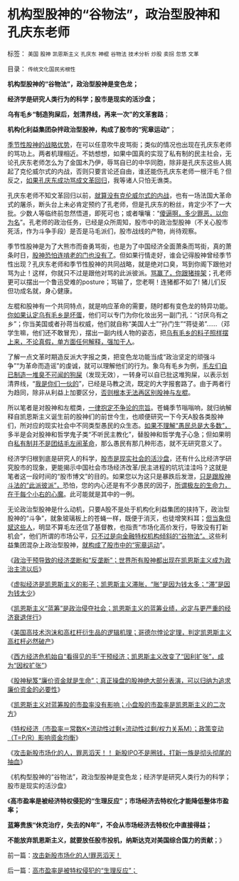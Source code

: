 # 机构型股神的“谷物法”，政治型股神和孔庆东老师

标签： `美国` `股神` `凯恩斯主义` `孔庆东` `神棍` `谷物法` `技术分析` `炒股` `卖拐` `忽悠` `文革` 

目录： `传统文化国民劣根性`

**机构型股神的“谷物法”，政治型股神是变色龙；**

**经济学是研究人类行为的科学；股市是现实的活沙盘；**

**乌有毛乡“制造狗屎后，划清界线，再来一次”的文革套路**；

**机构化利益集团杂拌政治型股神，构成了股市的“宪章运动”**；



[季节性股神的战略优势](../../../2011/12/28/季节性股神现象：算命神棍和股神半仙.md)，在可以任意吹牛皮骂街；类似的情况也出现在孔庆东老师的骂功上。两者机理相近。不妨想想，如果中国真的实现了私有制的民主社会，无论孔庆东老师怎么为了金国木乃伊，辱骂自已的中华同胞，除非是孔庆东这些人挑起了克伦威尔式的内战，否则只要言论还自由，谁还能伤孔庆东老师一根汗毛？但反之，[如果孔庆东成功骂成文革回归](../../../2011/11/28/为明朝翻案的重大“历史”意义.md)，我等诸人只怕无谯类。

孔庆东老师不知文革回归以前，[就算没有克伦威尔式的内战](../../../2011/10/21/民主不是为了报复，请不要选择克伦威尔革命.md)，也有一场法国大革命式的屠杀，断头台上未必肯定预约了孔老师，但是孔庆东的粉丝，肯定少不了一大批。少数人等临终前忽然悟道，即死可也；或者嚷嚷：“[傻逼啊，多少罪恶，以你为名](http://darthvad.blog.sohu.com/136672979.html)”。孔老师的政治任务，已经是众所周知，股市中的政治型股神（不关心股市死活，作为斗争手段）是否是马毛派们，股市战线的产物，尚待观察。

季节性股神是为了大熊市而奋勇骂街，也是为了中国经济全面萧条而骂街，真的萧条时日，[股神恐怕连啃老的门也没有了](../../../2009/11/6/炒股维持着中国社会的稳定.md)。但如果行情走好，谁会记得股神曾经季节性出现？孔庆东老师和季节性股神的共同战略，就是绝对口臭，骂到你阁下跟他对骂为止！这样，你就只不过是跟他对骂的此派彼派。[骂赢了，你跟猪摔架](../../../2009/12/14/和猪打架，和信念争论（不是信仰）.md)；孔老师更可以摆出一个鲁迅受难的posture；骂输了，您老啊！连猪都不如了!
猪儿们反但功成名就，身心健康。

左棍和股神有一个共同特点，就是响应革命的需要，随时都有变色龙的特异功能。[你如果认定乌有毛乡是坏蛋](../../../2011/7/14/欣赏塔利班的中国传统文人.md)，他们可以专门为你化妆出另一副门孔：“讨厌乌有之乡”；你当美国或者孙蒋当权威，他们就自称“美国人士”“孙门生”“蒋徒弟”……（邓学生嘛，他们还不敢冒充），摆出一副内线人物的姿态，把[乌有毛乡的料子照样摆上来，不论真假，单方面任何解释，强加于人](../../../2010/11/30/孔庆东老师玩政治是举重若轻啊.md)。

了解一点文革时期造反派大字报之类，把变色龙功能当成“政治坚定的顽强斗争”“为革命而造谣”的虔诚，就可以理解他们的行为。象乌有毛乡为例，[毛左们自已制造一堆臭不可闻的狗屎](../../../2011/12/26/“不争论”是尊重自已的美德；“不急于争论”是养生好习惯.md)（发现无效），一转身可以自已批这堆狗屎，以表示划清界线，“[我是你们一伙的](http://darthvad.blog.163.com/blog/static/53399470201193052934762/)”，已经是马教之流，既定的大字报套路了。由于两者行为趋同，除非从利益上加要区分，[否则根本无法再区别股神与左棍](../../../2011/7/8/股神骂股民（命中机率＝亏损概率）；.md)。



所以笔者是对股神和左棍类，[一律抱定不争论的宗旨](../../../2009/12/14/不要和信念争论.md)。苍蝇季节嗡嗡响，就归纳解释自凯恩斯主义诞生前的股神们的前世今生，也顺便研究一下今天A股各类股神们，所对应的现实社会中不同类型愚民的众生态。[如果不理解“愚民总是大多数”，](../../../2012/1/2/愚民三步曲和三层次的愚民：“文过饰非，虚拟正义，以邻为壑”.md)多半是会对股神和哲学鬼子类“不听民主教化”，替股神和哲学鬼子心急；但如果明白[私有制并不是团结毛左闹革命](../../../2011/11/13/团结不能代替妥协，人权需要做人的勇气.md)，那么愚民有那几种形态，就不无研究意义了。

经济学归根到底是研究人的科学，[股市是现实社会的活沙盘](../../../2011/12/29/A股百态是中国民主进程的活沙盘;中国国民民主素质确实低.md)，还有什么比经济学研究股市的现象，更能揭示中国社会市场经济改革/民主进程的坑坑洼洼吗？这就是笔者这一段时间的“股市博文”的目的。如果您以为这只是暴跌后发泄，[只是跟股神斗法的“此派彼派”，](../../../2012/1/6/为什么苏联公开化，没有铺平戈尔巴乔夫改革路？.md)恐怕，您的内心还是有不少愚民的因子，[所谓极左的生命力，在于每个小右的心魔](../../../2009/7/26/极左生命力取决于右派的人格心魔.md)。此可能就是其中的一例。

无论政治型股神是什么动机，只要A股不是处于机构化利益集团的挟持下，政治型股神的“斗争”，就象玻璃板上的苍蝇一样，既便于消灭，也徒增笑料耳；[但当象但斌这些人](../../../2012/1/9/为打新而指责市场化发行的伪善人！伪善！！.md)，明显不算毛左还信了基督教，也指责“市场化高价发行，导致没有打新机会”，他们所谓的市场公平，[只不过是向金融特权机构倾斜的“谷物法”。](../../../2012/1/9/攻击新股市场化的人!罪恶滔天！.md)这些利益集团混杂上政治型股神，[就构成了股市中的“宪章运动](../../../2011/12/11/宪章运动是愚昧的义和团，英国早期工会的成长.md)”。

《[政治干预导致的经济垄断和“反垄断”；世界所有股神都出现在凯恩斯主义成为政治主流以后](../../../2012/1/8/没有凯恩斯主义就没有股神.md)》

《[虚拟经济是凯恩斯主义的影子；凯恩斯主义滞胀，“胀”是因为钱太多；“滞”是因为钱太少](../../../2012/1/8/虚拟经济是凯恩斯主义的影子,“滞”与“胀”.md)》

《[凯恩斯主义“蓝筹”是政治侵夺社会；凯恩斯主义的蓝筹业绩，必定与更严重的经济衰退伴行](../../../2012/1/8/凯恩斯主义的蓝筹股业绩必定与经济衰退伴生.md)》

《[美国高技术泡沫和高杠杆衍生品的逻辑机理；哥德尔悖论定理，判定凯恩斯主义高杠杆必然破产](../../../2012/1/8/凯恩斯主义泡沫和高杠杆中的哥德尔定理.md)》

《[西方经济危机始自“看得见的手”干预经济；凯恩斯主义改变了“因利扩张”，成为“因权扩张”](../../../2012/1/9/试向美国经济添加中国特色.md)》

《[股神秘笈“廉价资金就是生命”；真正操盘的股神绝大部分表演，可以归纳为追求廉价资金的必要性](../../../2012/1/9/股神秘笈“廉价资金就是生命”.md)》

《[凯恩斯主义对蓝筹股的市盈率没有影响；小盘股的市盈率是凯恩斯主义的二次方](../../../2012/1/9/凯恩斯主义对市盈率的影响，理解国进民退.md)》

《[特权经济（市盈率＝常数K×流动性过剩×流动性过剩/权力关系M）；政策变动（T=P/R）影响资金均衡](../../../2012/1/9/特权经济下的民企市盈率无限高！.md)》

《[攻击新股市场化的人，罪恶滔天！！ 新股IPO不是圈钱，打新一族是彻头彻尾的抽血](../../../2012/1/9/攻击新股市场化的人!罪恶滔天！.md)》

《机构型股神的“谷物法”，政治型股神是变色龙；经济学是研究人类行为的科学；股市是现实的活沙盘》

《**高市盈率是被经济特权侵犯的“生理反应”；市场经济去特权化才能降低整体市盈率；**

**蓝筹贵族“休克治疗，失去的N年”，不会从市场经济去特权化中直接得益；**

**不能放弃凯恩斯主义，就要放任股市投机，纳斯达克对美国综合国力的贡献**；》

前一篇：[攻击新股市场化的人!罪恶滔天！](../../../2012/1/9/攻击新股市场化的人!罪恶滔天！.md)

后一篇：[高市盈率是被特权侵犯的“生理反应”；](../../../2012/1/10/高市盈率是被特权侵犯的“生理反应”；.md)